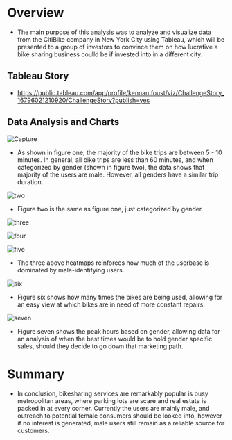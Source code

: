 # Overview

- The main purpose of this analysis was to analyze and visualize data from the CitiBike company in New York City using Tableau, which will be presented to a group of investors to convince them on how lucrative a bike sharing business coulld be if invested into in a different city.

## Tableau Story

- https://public.tableau.com/app/profile/kennan.foust/viz/ChallengeStory_16796021210920/ChallengeStory?publish=yes

## Data Analysis and Charts
![Capture](https://user-images.githubusercontent.com/119345840/227361368-6c115360-fb75-413e-86ae-9e8bac5ae783.PNG)
 
- As shown in figure one, the majority of the bike trips are between 5 - 10 minutes. In general, all bike trips are less than 60 minutes, and when categorized by gender (shown in figure two), the data shows that majority of the users are male. However, all genders have a similar trip duration.

![two](https://user-images.githubusercontent.com/119345840/227361381-35703bd0-fa60-438b-a206-cd55c810fc69.PNG)

- Figure two is the same as figure one, just categorized by gender.

![three](https://user-images.githubusercontent.com/119345840/227361408-b2ec1d86-ef35-4560-93b9-b0b73b3670ba.PNG)

![four](https://user-images.githubusercontent.com/119345840/227361457-bb4122c4-cb7a-4049-891d-8f5a372a23f6.PNG)

![five](https://user-images.githubusercontent.com/119345840/227361481-aabe5d21-7d43-4b61-95d7-12ec2a1c43df.PNG)

- The three above heatmaps reinforces how much of the userbase is dominated by male-identifying users.

![six](https://user-images.githubusercontent.com/119345840/227361504-f1c0179d-ee70-4bca-a685-50adb19fd0b3.PNG)
 
 - Figure six shows how many times the bikes are being used, allowing for an easy view at which bikes are in need of more constant repairs.
 
![seven](https://user-images.githubusercontent.com/119345840/227361531-f8f0490b-fddf-4903-99bc-89345ba5ea8a.PNG)

- Figure seven shows the peak hours based on gender, allowing data for an analysis of when the best times would be to hold gender specific sales, should they decide to go down that marketing path.

# Summary

- In conclusion, bikesharing services are remarkably popular is busy metropolitan areas, where parking lots are scare and real estate is packed in at every corner. Currently the users are mainly male, and outreach to potential female consumers should be looked into, however if no interest is generated, male users still remain as a reliable source for customers.

